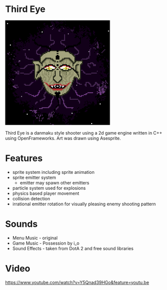 # Third Eye
![](gif/enemy_animation.gif)

Third Eye is a danmaku style shooter using a 2d game engine written in C++ using OpenFrameworks. Art was drawn using Asesprite. 

# Features
- sprite system including sprite animation
- sprite emitter system
  - emitter may spawn other emitters
- particle system used for explosions
- physics based player movement
- collision detection
- irrational emitter rotation for visually pleasing enemy shooting pattern

# Sounds
- Menu Music - original
- Game Music - Possession by i_o
- Sound Effects - taken from DotA 2 and free sound libraries

# Video
https://www.youtube.com/watch?v=Y5Qnad39HGo&feature=youtu.be
